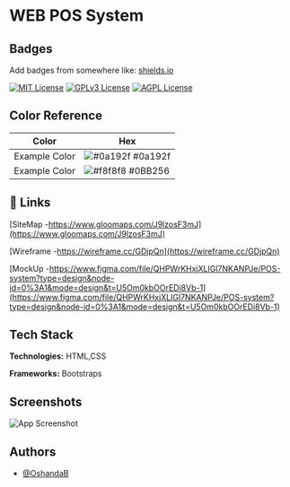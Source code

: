 
# WEB POS System




## Badges

Add badges from somewhere like: [shields.io](https://shields.io/)

[![MIT License](https://img.shields.io/badge/License-MIT-green.svg)](https://choosealicense.com/licenses/mit/)
[![GPLv3 License](https://img.shields.io/badge/License-GPL%20v3-yellow.svg)](https://opensource.org/licenses/)
[![AGPL License](https://img.shields.io/badge/license-AGPL-blue.svg)](http://www.gnu.org/licenses/agpl-3.0)

## Color Reference

| Color             | Hex                                                                |
| ----------------- | ------------------------------------------------------------------ |
| Example Color | ![#0a192f](https://via.placeholder.com/10/0a192f?text=+) #0a192f |
| Example Color | ![#f8f8f8](https://via.placeholder.com/10/f8f8f8?text=+) #0BB256 |



## 🔗 Links
[SiteMap -https://www.gloomaps.com/J9lzosF3mJ](https://www.gloomaps.com/J9lzosF3mJ)

[Wireframe -https://wireframe.cc/GDjpQn](https://wireframe.cc/GDjpQn)

[MockUp -https://www.figma.com/file/QHPWrKHxjXLIGl7NKANPJe/POS-system?type=design&node-id=0%3A1&mode=design&t=U5Om0kbOOrEDi8Vb-1](https://www.figma.com/file/QHPWrKHxjXLIGl7NKANPJe/POS-system?type=design&node-id=0%3A1&mode=design&t=U5Om0kbOOrEDi8Vb-1)

## Tech Stack

**Technologies:** HTML,CSS

**Frameworks:** Bootstraps


## Screenshots

![App Screenshot](https://oshandab.github.io/MyPortfolio/assignments/CSS_Frameworks/POS/pages/assests/images/sk-CK6tjAIMJWM-unsplash.jpg)





## Authors

- [@OshandaB](https://github.com/OshandaB)

